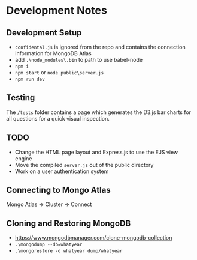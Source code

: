 # Development Notes

## Development Setup
* `confidental.js` is ignored from the repo and contains the connection information for MongoDB Atlas
* add `.\node_modules\.bin` to path to use babel-node
* `npm i`
* `npm start` or `node public\server.js`
* `npm run dev`

## Testing
The `/tests` folder contains a page which generates the D3.js bar charts for all questions for a quick visual inspection.

## TODO
* Change the HTML page layout and Express.js to use the EJS view engine
* Move the compiled `server.js` out of the public directory
* Work on a user authentication system

## Connecting to Mongo Atlas
Mongo Atlas -> Cluster -> Connect

## Cloning and Restoring MongoDB
* https://www.mongodbmanager.com/clone-mongodb-collection
* `.\mongodump --db=whatyear`
* `.\mongorestore -d whatyear dump/whatyear`

